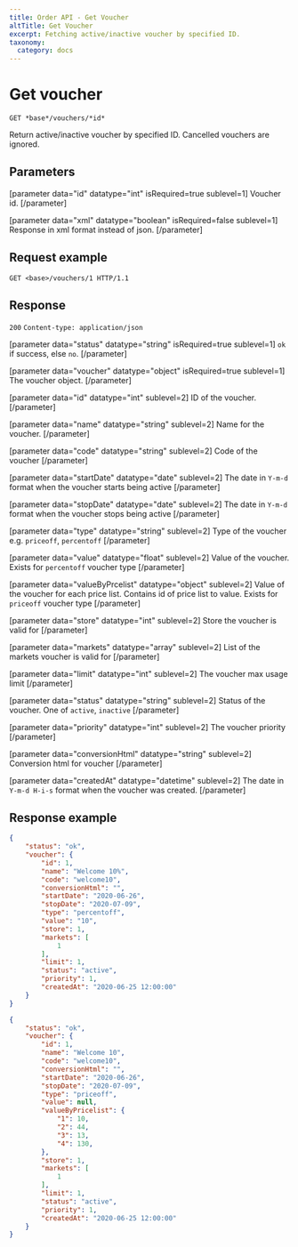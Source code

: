 ```yaml
---
title: Order API - Get Voucher
altTitle: Get Voucher
excerpt: Fetching active/inactive voucher by specified ID.
taxonomy:
  category: docs
---
```


# Get voucher

`GET *base*/vouchers/*id*`

Return active/inactive voucher by specified ID. Cancelled vouchers are ignored. 

## Parameters

[parameter data="id" datatype="int" isRequired=true sublevel=1]
Voucher id.
[/parameter]

[parameter data="xml" datatype="boolean" isRequired=false sublevel=1]
Response in xml format instead of json.
[/parameter]

## Request example

`GET <base>/vouchers/1 HTTP/1.1`

<!--
```eval_rst
.. _order-api-get-voucher-response:
```
-->

## Response

`200` `Content-type: application/json`

[parameter data="status" datatype="string" isRequired=true sublevel=1]
``ok`` if success, else ``no``.
[/parameter]

[parameter data="voucher" datatype="object" isRequired=true sublevel=1]
The voucher object.
[/parameter]

[parameter data="id" datatype="int" sublevel=2]
ID of the voucher.
[/parameter]

[parameter data="name" datatype="string" sublevel=2]
Name for the voucher.
[/parameter]

[parameter data="code" datatype="string" sublevel=2]
Code of the voucher
[/parameter]

[parameter data="startDate" datatype="date" sublevel=2]
The date in ``Y-m-d`` format when the voucher starts being active
[/parameter]

[parameter data="stopDate" datatype="date" sublevel=2]
The date in ``Y-m-d`` format when the voucher stops being active
[/parameter]

[parameter data="type" datatype="string" sublevel=2]
Type of the voucher e.g. `priceoff`, `percentoff`
[/parameter]

[parameter data="value" datatype="float" sublevel=2]
Value of the voucher. Exists for `percentoff` voucher type
[/parameter]

[parameter data="valueByPrcelist" datatype="object" sublevel=2]
Value of the voucher for each price list. Contains id of price list to value. Exists for `priceoff` voucher type
[/parameter]

[parameter data="store" datatype="int" sublevel=2]
Store the voucher is valid for
[/parameter]

[parameter data="markets" datatype="array" sublevel=2]
List of the markets voucher is valid for
[/parameter]

[parameter data="limit" datatype="int" sublevel=2]
The voucher max usage limit
[/parameter]

[parameter data="status" datatype="string" sublevel=2]
Status of the voucher. One of `active`, `inactive`
[/parameter]

[parameter data="priority" datatype="int" sublevel=2]
The voucher priority
[/parameter]

[parameter data="conversionHtml" datatype="string" sublevel=2]
Conversion html for voucher
[/parameter]

[parameter data="createdAt" datatype="datetime" sublevel=2]
The date in ``Y-m-d H-i-s`` format when the voucher was created.
[/parameter]

## Response example

```json
{
    "status": "ok",
    "voucher": {
        "id": 1,
        "name": "Welcome 10%",
        "code": "welcome10",
        "conversionHtml": "",
        "startDate": "2020-06-26",
        "stopDate": "2020-07-09",
        "type": "percentoff",
        "value": "10",
        "store": 1,
        "markets": [
            1
        ],
        "limit": 1,
        "status": "active",
        "priority": 1,
        "createdAt": "2020-06-25 12:00:00"
    }
}
```

```json
{
    "status": "ok",
    "voucher": {
        "id": 1,
        "name": "Welcome 10",
        "code": "welcome10",
        "conversionHtml": "",
        "startDate": "2020-06-26",
        "stopDate": "2020-07-09",
        "type": "priceoff",
        "value": null,
        "valueByPricelist": {
            "1": 10,
            "2": 44,
            "3": 13,
            "4": 130,
        },
        "store": 1,
        "markets": [
            1
        ],
        "limit": 1,
        "status": "active",
        "priority": 1,
        "createdAt": "2020-06-25 12:00:00"
    }
}
```